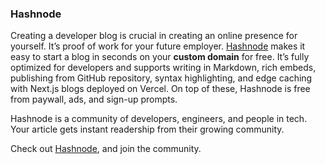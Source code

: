 ### Hashnode

Creating a developer blog is crucial in creating an online presence for yourself. It’s proof of work for your future employer. [Hashnode](https://hashnode.com) makes it easy to start a blog in seconds on your **custom domain** for free. It’s fully optimized for developers and supports writing in Markdown, rich embeds, publishing from GitHub repository, syntax highlighting, and edge caching with Next.js blogs deployed on Vercel. On top of these, Hashnode is free from paywall, ads, and sign-up prompts.

Hashnode is a community of developers, engineers, and people in tech. Your article gets instant readership from their growing community.

Check out [Hashnode](https://hashnode.com), and join the community.